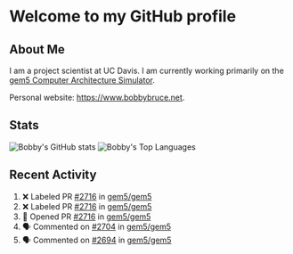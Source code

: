 # Welcome to my GitHub profile

## About Me

I am a project scientist at UC Davis. I am currently working primarily on the [gem5 Computer Architecture Simulator](https://github.com/gem5).

Personal website: <https://www.bobbybruce.net>.

## Stats

![Bobby's GitHub stats](https://github-readme-stats.vercel.app/api?username=bobbyrbruce&show_icons=true&theme=responsive&include_all_commits=true&count_private=true&show=reviews&disable_animations=true)
![Bobby's Top Languages ](https://github-readme-stats.vercel.app/api/top-langs/?username=bobbyrbruce&layout=compact&theme=responsive&count_private=true&langs_count=10&disable_animations=true)

## Recent Activity

<!--START_SECTION:activity-->
1. ❌ Labeled PR [#2716](undefined) in [gem5/gem5](https://github.com/gem5/gem5)
2. ❌ Labeled PR [#2716](undefined) in [gem5/gem5](https://github.com/gem5/gem5)
3. 💪 Opened PR [#2716](undefined) in [gem5/gem5](https://github.com/gem5/gem5)
4. 🗣 Commented on [#2704](https://github.com/gem5/gem5/pull/2704#issuecomment-3453259127) in [gem5/gem5](https://github.com/gem5/gem5)
5. 🗣 Commented on [#2694](https://github.com/gem5/gem5/pull/2694#issuecomment-3452831697) in [gem5/gem5](https://github.com/gem5/gem5)
<!--END_SECTION:activity-->
